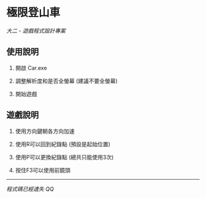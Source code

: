 # 極限登山車

*大二 - 遊戲程式設計專案*

## 使用說明

1. 開啟 Car.exe

2. 調整解析度和是否全螢幕 (建議不要全螢幕)

3. 開始遊戲

## 遊戲說明

1. 使用方向鍵朝各方向加速

2. 使用R可以回到紀錄點 (預設是起始位置)

3. 使用P可以更換紀錄點 (總共只能使用3次)

4. 按住F3可以使用前鏡頭

---

*程式碼已經遺失 QQ*    